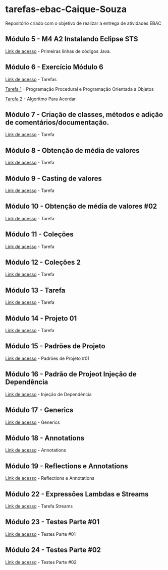 # tarefas-ebac-Caique-Souza
Repositório criado com o objetivo de realizar a entrega de atividades EBAC

## Módulo 5 - M4 A2 Instalando Eclipse STS
[Link de acesso](https://github.com/CaiqueSouzaa/tarefas-ebac-Caique-Souza/tree/main/mod5/PrimeiroProjeto) - Primeiras linhas de códigos Java.

## Módulo 6 - Exercício Módulo 6
[Link de acesso](https://github.com/CaiqueSouzaa/tarefas-ebac-Caique-Souza/tree/main/mod6) - Tarefas

[Tarefa 1](https://github.com/CaiqueSouzaa/tarefas-ebac-Caique-Souza/blob/main/mod6/Exerc%C3%ADcio%20M%C3%B3dulo%206%20-%20Programa%C3%A7%C3%A3o%20Procedural%20e%20Programa%C3%A7%C3%A3o%20Orientada%20a%20Objetos.pdf) - Programação Procedural e Programação Orientada a Objetos

[Tarefa 2](https://github.com/CaiqueSouzaa/tarefas-ebac-Caique-Souza/blob/main/mod6/Exerc%C3%ADcio%20M%C3%B3dulo%206%20-%20Algoritmo%20Para%20Acordar.pdf) - Algoritmo Para Acordar

## Módulo 7 - Criação de classes, métodos e adição de comentários/documentação.
[Link de acesso](https://github.com/CaiqueSouzaa/tarefas-ebac-Caique-Souza/tree/main/mod7) - Tarefa

## Módulo 8 - Obtenção de média de valores
[Link de acesso](https://github.com/CaiqueSouzaa/tarefas-ebac-Caique-Souza/tree/main/mod8) - Tarefa

## Módulo 9 - Casting de valores
[Link de acesso](https://github.com/CaiqueSouzaa/tarefas-ebac-Caique-Souza/tree/main/mod9) - Tarefa

## Módulo 10 - Obtenção de média de valores #02
[Link de acesso](https://github.com/CaiqueSouzaa/tarefas-ebac-Caique-Souza/tree/main/mod10) - Tarefa

## Módulo 11 - Coleções
[Link de acesso](https://github.com/CaiqueSouzaa/tarefas-ebac-Caique-Souza/tree/main/mod11) - Tarefa

## Módulo 12 - Coleções 2
[Link de acesso](https://github.com/CaiqueSouzaa/tarefas-ebac-Caique-Souza/tree/main/mod12) - Tarefa

## Módulo 13 - Tarefa
[Link de acesso](https://github.com/CaiqueSouzaa/tarefas-ebac-Caique-Souza/tree/main/mod13) - Tarefa

## Módulo 14 - Projeto 01
[Link de acesso](https://github.com/CaiqueSouzaa/tarefas-ebac-Caique-Souza/tree/main/mod14/) - Tarefa

## Módulo 15 - Padrões de Projeto
[Link de acesso](https://github.com/CaiqueSouzaa/tarefas-ebac-Caique-Souza/tree/main/tarefa_padroes_de_projeto01) - Padrões de Projeto #01

## Módulo 16 - Padrão de Projeot Injeção de Dependência
[Link de acesso](https://github.com/CaiqueSouzaa/tarefas-ebac-Caique-Souza/tree/main/InjecaoDeDependencia) - Injeção de Dependência

## Módulo 17 - Generics
[Link de acesso](https://github.com/CaiqueSouzaa/tarefas-ebac-Caique-Souza/tree/main/Generics) - Generics

## Módulo 18 - Annotations
[Link de acesso](https://github.com/CaiqueSouzaa/tarefas-ebac-Caique-Souza/tree/main/TarefaAnnotation) - Annotations

## Módulo 19 - Reflections e Annotations
[Link de acesso](https://github.com/CaiqueSouzaa/tarefas-ebac-Caique-Souza/tree/main/mod19) - Reflections e Annotations

## Módulo 22 - Expressões Lambdas e Streams
[Link de acesso](https://github.com/CaiqueSouzaa/tarefas-ebac-Caique-Souza/tree/main/Tarefa_Streams) - Tarefa Streams

## Módulo 23 - Testes Parte #01
[Link de acesso](https://github.com/CaiqueSouzaa/tarefas-ebac-Caique-Souza/tree/main/Testes_parte_01) - Testes Parte #01

## Módulo 24 - Testes Parte #02
[Link de acesso](https://github.com/CaiqueSouzaa/tarefas-ebac-Caique-Souza/tree/main/TarefaMod24) - Testes Parte #02
